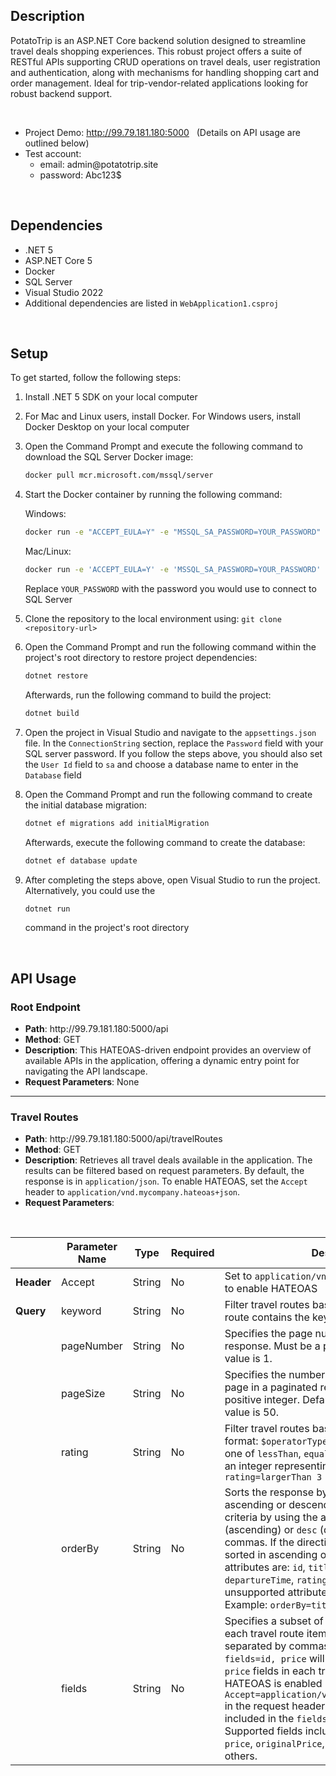 ## Description

PotatoTrip is an ASP.NET Core backend solution designed to streamline travel deals shopping experiences. This robust project offers a suite of RESTful APIs supporting CRUD operations on travel deals, user registration and authentication, along with mechanisms for handling shopping cart and order management. Ideal for trip-vendor-related applications looking for robust backend support.

&nbsp;

- Project Demo: http://99.79.181.180:5000 &nbsp; (Details on API usage are outlined below)
- Test account:
  - email: admin@&#8203;potatotrip.site
  - password: Abc123$

&nbsp;

## Dependencies
* .NET 5
* ASP.NET Core 5
* Docker
* SQL Server
* Visual Studio 2022
* Additional dependencies are listed in `WebApplication1.csproj` 

&nbsp;

## Setup
To get started, follow the following steps:
1. Install .NET 5 SDK on your local computer
2. For Mac and Linux users, install Docker. For Windows users, install Docker Desktop on your local computer
3. Open the Command Prompt and execute the following command to download the SQL Server Docker image:

   ```bash
   docker pull mcr.microsoft.com/mssql/server
   ```

4. Start the Docker container by running the following command:

   Windows:

   ```bash
   docker run -e "ACCEPT_EULA=Y" -e "MSSQL_SA_PASSWORD=YOUR_PASSWORD" -p 1433:1433 -d mcr.microsoft.com/mssql/server
   ```

   Mac/Linux:

   ```bash
   docker run -e 'ACCEPT_EULA=Y' -e 'MSSQL_SA_PASSWORD=YOUR_PASSWORD' -p 1433:1433 -d mcr.microsoft.com/mssql/server
   ```

   Replace `YOUR_PASSWORD` with the password you would use to connect to SQL Server

5. Clone the repository to the local environment using: `git clone <repository-url>`
6. Open the Command Prompt and run the following command within the project's root directory to restore project dependencies:

    ```bash
    dotnet restore
    ```

    Afterwards, run the following command to build the project:

    ```bash
    dotnet build
    ```
   
7. Open the project in Visual Studio and navigate to the `appsettings.json` file. In the `ConnectionString` section, replace the `Password` field with your SQL server password. If you follow the steps above, you should also set the `User Id` field to `sa` and choose a database name to enter in the `Database` field
8. Open the Command Prompt and run the following command to create the initial database migration:

   ```bash
   dotnet ef migrations add initialMigration
   ```

   Afterwards, execute the following command to create the database:

   ```bash
   dotnet ef database update
   ```

9. After completing the steps above, open Visual Studio to run the project. Alternatively, you could use the
    
   ```bash
   dotnet run
   ```
   
   command in the project's root directory

&nbsp;

## API Usage
### Root Endpoint
- **Path**: http:&#8203;//99.79.181.180:5000/api
- **Method**: GET
- **Description**: This HATEOAS-driven endpoint provides an overview of available APIs in the application, offering a dynamic entry point for navigating the API landscape.
- **Request Parameters**: None

***

### Travel Routes
- **Path**: http:&#8203;//99.79.181.180:5000/api/travelRoutes
- **Method**: GET
- **Description**: Retrieves all travel deals available in the application. The results can be filtered based on request parameters. By default, the response is in `application/json`. To enable HATEOAS, set the `Accept` header to `application/vnd.mycompany.hateoas+json`.
- **Request Parameters**:

&nbsp;

|            | **Parameter Name** | **Type** | **Required** | **Description**                                                                                                                                                                                                                                                                                                                                                                                                                                                                                                                                  |
|------------|--------------------|----------|--------------|--------------------------------------------------------------------------------------------------------------------------------------------------------------------------------------------------------------------------------------------------------------------------------------------------------------------------------------------------------------------------------------------------------------------------------------------------------------------------------------------------------------------------------------------------|
| **Header** | Accept             | String   | No           | Set to `application/vnd.mycompany.hateoas+json` to enable HATEOAS                                                                                                                                                                                                                                                                                                                                                                                                                                                                                |
| **Query**  | keyword            | String   | No           | Filter travel routes based on if title of a travel route contains the keyword                                                                                                                                                                                                                                                                                                                                                                                                                                                                    |
|            | pageNumber         | String   | No           | Specifies the page number in a paginated response. Must be a positive integer. Default value is 1.                                                                                                                                                                                                                                                                                                                                                                                                                                               |
|            | pageSize           | String   | No           | Specifies the number of items to be returned per page in a paginated response. Must be a positive integer. Default value is 10, maximum value is 50.                                                                                                                                                                                                                                                                                                                                                                                             |
|            | rating             | String   | No           | Filter travel routes based on rating. Use the format: `$operatorType $value`. `$operatorType` is one of `lessThan`, `equalTo`, `largerThan`. `$value` is an integer representing the rating. Example: `rating=largerThan 3`                                                                                                                                                                                                                                                                                                                      |
|            | orderBy            | String   | No           | Sorts the response by specified attributes in ascending or descending order. Specify sorting criteria by using the attribute followed by `asc` (ascending) or `desc` (descending), separated by commas. If the direction is omitted, results are sorted in ascending order by default. Supported attributes are: `id`, `title`, `originalPrice`, `departureTime`, `rating`, `travelDays`. Incorrect or unsupported attributes will trigger an error. Example: `orderBy=title desc, originalPrice`                                                |
|            | fields             | String   | No           | Specifies a subset of fields to be returned for each travel route item. List the desired fields separated by commas. For example, using `fields=id, price` will return only the `id` and `price` fields in each travel route. **Note**: When HATEOAS is enabled (by setting `Accept=application/vnd.mycompany.hateoas+json` in the request header), the `id` field **must** be included in the `fields` parameter to avoid issues. Supported fields include `id`, `title`, `description`, `price`, `originalPrice`, `discountPercent`, among others. |


   
    
 



